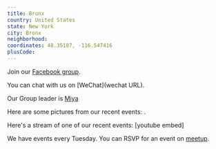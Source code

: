 ```yaml
---
title: Bronx
country: United States
state: New York
city: Bronx
neighborhood: 
coordinates: 48.35187, -116.547416
plusCode:
---
```

Join our [Facebook group](https://www.facebook.com/groups/free.code.camp.bronx.ny).

You can chat with us on [WeChat](wechat URL).

Our Group leader is [Miya](freecodecamp.org/miya)

Here are some pictures from our recent events:
![]().

Here's a stream of one of our recent events:
[youtube embed]

We have events every Tuesday. You can RSVP for an event on [meetup](meetupurl).
